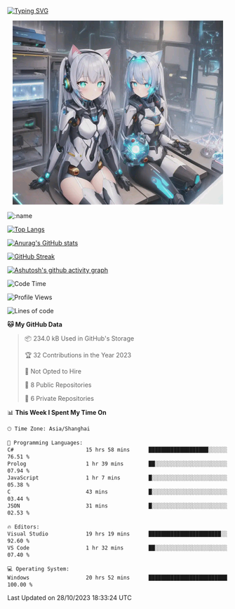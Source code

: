[![Typing SVG](https://readme-typing-svg.demolab.com?font=Fira+Code&pause=1000&color=F78FDE&width=435&lines=%E6%AC%A2%E8%BF%8E%E5%A4%A7%E4%BD%AC%E6%9D%A5%E8%AE%BF0v0)](https://git.io/typing-svg)


<p align="center">
  <a href="https://github.com/qq583044063qq"><img src="banner.png" alt="qq583044063qq Banner"></a>
</p>



![:name](https://count.getloli.com/get/@hk416?theme=rule34)

[![Top Langs](https://github-readme-stats.vercel.app/api/top-langs/?username=qq583044063qq&locale=cn&hide=javascript,html,css&theme=tokyonight)](https://github.com/anuraghazra/github-readme-stats)

[![Anurag's GitHub stats](https://github-readme-stats.vercel.app/api?username=qq583044063qq&count_private=true&show_icons=true&locale=cn&theme=tokyonight)](https://github.com/anuraghazra/github-readme-stats)

[![GitHub Streak](https://streak-stats.demolab.com/?user=qq583044063qq&locale=zh_Hans&theme=tokyonight)](https://git.io/streak-stats)

[![Ashutosh's github activity graph](https://github-readme-activity-graph.vercel.app/graph?username=qq583044063qq&theme=tokyo-night)](https://github.com/ashutosh00710/github-readme-activity-graph)

<!--START_SECTION:waka-->
![Code Time](http://img.shields.io/badge/Code%20Time-376%20hrs%2044%20mins-blue)

![Profile Views](http://img.shields.io/badge/Profile%20Views-1-blue)

![Lines of code](https://img.shields.io/badge/From%20Hello%20World%20I%27ve%20Written-904.7%20thousand%20lines%20of%20code-blue)

**🐱 My GitHub Data** 

> 📦 234.0 kB Used in GitHub's Storage 
 > 
> 🏆 32 Contributions in the Year 2023
 > 
> 🚫 Not Opted to Hire
 > 
> 📜 8 Public Repositories 
 > 
> 🔑 6 Private Repositories 
 > 
📊 **This Week I Spent My Time On** 

```text
🕑︎ Time Zone: Asia/Shanghai

💬 Programming Languages: 
C#                       15 hrs 58 mins      ███████████████████░░░░░░   76.51 % 
Prolog                   1 hr 39 mins        ██░░░░░░░░░░░░░░░░░░░░░░░   07.94 % 
JavaScript               1 hr 7 mins         █░░░░░░░░░░░░░░░░░░░░░░░░   05.38 % 
C                        43 mins             █░░░░░░░░░░░░░░░░░░░░░░░░   03.44 % 
JSON                     31 mins             █░░░░░░░░░░░░░░░░░░░░░░░░   02.53 % 

🔥 Editors: 
Visual Studio            19 hrs 19 mins      ███████████████████████░░   92.60 % 
VS Code                  1 hr 32 mins        ██░░░░░░░░░░░░░░░░░░░░░░░   07.40 % 

💻 Operating System: 
Windows                  20 hrs 52 mins      █████████████████████████   100.00 % 
```


 Last Updated on 28/10/2023 18:33:24 UTC
<!--END_SECTION:waka-->
